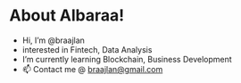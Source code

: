 # About Albaraa!
- Hi, I’m @braajlan
- interested in Fintech, Data Analysis
- I’m currently learning Blockchain, Business Development
- 📫 Contact me @ braajlan@gmail.com
<!---
braajlan/braajlan is a ✨ special ✨ repository because its `README.md` (this file) appears on your GitHub profile.
You can click the Preview link to take a look at your changes.
--->
